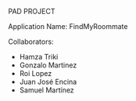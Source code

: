 PAD PROJECT

Application Name: FindMyRoommate

Collaborators:
- Hamza Triki
- Gonzalo Martinez
- Roi Lopez
- Juan José Encina
- Samuel Martínez
